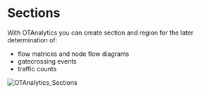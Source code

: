 # Sections

With OTAnalytics you can create section and region for the later determination of:

* flow matrices and node flow diagrams
* gatecrossing events
* traffic counts

![OTAnalytics_Sections](https://user-images.githubusercontent.com/75123353/134513405-c6c1415d-4d32-42fe-b853-a2d851808e78.gif)
